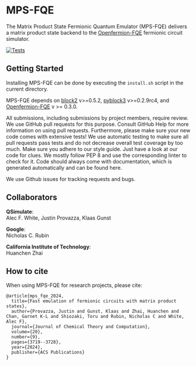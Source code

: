 # MPS-FQE
The Matrix Product State Fermionic Quantum Emulator (MPS-FQE) delivers a matrix product state backend to the [Openfermion-FQE](https://github.com/quantumlib/OpenFermion-FQE) fermionic circuit simulator.

[![Tests](https://github.com/qsimulate/MPS-FQE/workflows/Tests/badge.svg)](https://github.com/qsimulate/MPS-FQE/actions/workflows/test.yml)

## Getting Started
Installing MPS-FQE can be done by executing the `install.sh` script in the current directory.

MPS-FQE depends on [block2](https://github.com/block-hczhai/block2-preview/) v>=0.5.2, [pyblock3](https://github.com/block-hczhai/pyblock3-preview/) v>=0.2.9rc4, and [Openfermion-FQE](https://github.com/quantumlib/OpenFermion-FQE) v >= 0.3.0.


All submissions, including submissions by project members, require review. 
We use GitHub pull requests for this purpose. Consult GitHub Help for more information on using pull requests. 
Furthermore, please make sure your new code comes with extensive tests! We use automatic testing to 
make sure all pull requests pass tests and do not decrease overall test coverage by too much. 
Make sure you adhere to our style guide. Just have a look at our code for clues. 
We mostly follow PEP 8 and use the corresponding linter to check for it. 
Code should always come with documentation, which is generated automatically and can be found here.

We use Github issues for tracking requests and bugs. 

## Collaborators
__QSimulate__:\
Alec F. White, Justin Provazza, Klaas Gunst

__Google__:\
Nicholas C. Rubin

__California Institute of Technology__:\
Huanchen Zhai

## How to cite
When using MPS-FQE for research projects, please cite:

```
@article{mps_fqe_2024,
  title={Fast emulation of fermionic circuits with matrix product states},
  author={Provazza, Justin and Gunst, Klaas and Zhai, Huanchen and Chan, Garnet K-L and Shiozaki, Toru and Rubin, Nicholas C and White, Alec F},
  journal={Journal of Chemical Theory and Computation},
  volume={20},
  number={9},
  pages={3719--3728},
  year={2024},
  publisher={ACS Publications}
}
```
